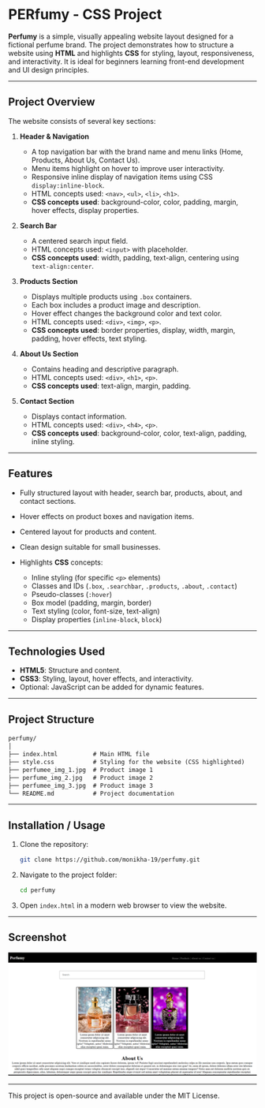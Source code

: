 # PERfumy - CSS Project

**Perfumy** is a simple, visually appealing website layout designed for a fictional perfume brand. The project demonstrates how to structure a website using **HTML** and highlights **CSS** for styling, layout, responsiveness, and interactivity. It is ideal for beginners learning front-end development and UI design principles.

---

## Project Overview

The website consists of several key sections:

1. **Header & Navigation**

   * A top navigation bar with the brand name and menu links (Home, Products, About Us, Contact Us).
   * Menu items highlight on hover to improve user interactivity.
   * Responsive inline display of navigation items using CSS `display:inline-block`.
   * HTML concepts used: `<nav>`, `<ul>`, `<li>`, `<h1>`.
   * **CSS concepts used**: background-color, color, padding, margin, hover effects, display properties.

2. **Search Bar**

   * A centered search input field.
   * HTML concepts used: `<input>` with placeholder.
   * **CSS concepts used**: width, padding, text-align, centering using `text-align:center`.

3. **Products Section**

   * Displays multiple products using `.box` containers.
   * Each box includes a product image and description.
   * Hover effect changes the background color and text color.
   * HTML concepts used: `<div>`, `<img>`, `<p>`.
   * **CSS concepts used**: border properties, display, width, margin, padding, hover effects, text styling.

4. **About Us Section**

   * Contains heading and descriptive paragraph.
   * HTML concepts used: `<div>`, `<h1>`, `<p>`.
   * **CSS concepts used**: text-align, margin, padding.

5. **Contact Section**

   * Displays contact information.
   * HTML concepts used: `<div>`, `<h4>`, `<p>`.
   * **CSS concepts used**: background-color, color, text-align, padding, inline styling.

---

## Features

* Fully structured layout with header, search bar, products, about, and contact sections.
* Hover effects on product boxes and navigation items.
* Centered layout for products and content.
* Clean design suitable for small businesses.
* Highlights **CSS** concepts:

  * Inline styling (for specific `<p>` elements)
  * Classes and IDs (`.box`, `.searchbar`, `.products`, `.about`, `.contact`)
  * Pseudo-classes (`:hover`)
  * Box model (padding, margin, border)
  * Text styling (color, font-size, text-align)
  * Display properties (`inline-block`, `block`)

---

## Technologies Used

* **HTML5**: Structure and content.
* **CSS3**: Styling, layout, hover effects, and interactivity.
* Optional: JavaScript can be added for dynamic features.

---

## Project Structure

```
perfumy/
│
├── index.html          # Main HTML file
├── style.css           # Styling for the website (CSS highlighted)
├── perfumee_img_1.jpg  # Product image 1
├── perfume_img_2.jpg   # Product image 2
├── perfumee_img_3.jpg  # Product image 3
└── README.md           # Project documentation
```

---

## Installation / Usage

1. Clone the repository:

   ```bash
   git clone https://github.com/monikha-19/perfumy.git
   ```
2. Navigate to the project folder:

   ```bash
   cd perfumy
   ```
3. Open `index.html` in a modern web browser to view the website.

---

## Screenshot

*![Project Screenshot](screenshot.png)*

---



This project is open-source and available under the MIT License.

